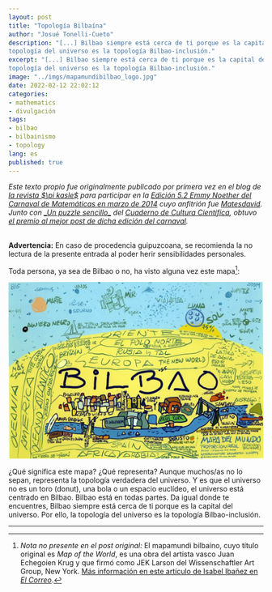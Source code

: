 ```yaml
---
layout: post
title: "Topología Bilbaína"
author: "Josué Tonelli-Cueto"
description: "[...] Bilbao siempre está cerca de ti porque es la capital del universo. Por ello, la
topología del universo es la topología Bilbao-inclusión."
excerpt: "[...] Bilbao siempre está cerca de ti porque es la capital del universo. Por ello, la
topología del universo es la topología Bilbao-inclusión."
image: "../imgs/mapamundibilbao_logo.jpg"
date: 2022-02-12 22:02:12
categories:
- mathematics
- divulgación
tags:
- bilbao
- bilbainismo
- topology
lang: es
published: true
---
```


<div class="jumbotron abstract" style="font-style: italic;">
Este texto propio fue originalmente publicado por primera vez en el blog de <a href="https://pikasle.com/pikasle_es.html">la revista $\pi kasle$</a> para participar en la <a href="http://matesdedavid.blogspot.com/2014/03/edicion-52-emmy-noether_10.html">Edición 5.2 Emmy Noether del Carnaval de Matemáticas en marzo de 2014</a> cuyo anfitrión fue <a href="http://matesdedavid.blogspot.com/">Matesdavid</a>. Junto con <a href="https://culturacientifica.com/2014/03/26/un-puzzle-sencillo/">_Un puzzle sencillo_</a> del <a href="https://culturacientifica.com/">Cuaderno de Cultura Científica</a>, obtuvo <a href="http://eliatron.blogspot.com/2014/04/premio-carnamat52.html">el premio al mejor post de dicha edición del carnaval</a>.
</div>
<br/>

**Advertencia:** En caso de procedencia guipuzcoana, se recomienda la no lectura de la presente
entrada al poder herir sensibilidades personales.

Toda persona, ya sea de Bilbao o no, ha visto alguna vez este mapa[^MB]:

![Mapamundi de Bilbao](../imgs/mapamundibilbao.jpg)

¿Qué significa este mapa? ¿Qué representa? Aunque muchos/as no lo sepan, representa la topología verdadera del universo. Y es que el universo no es un toro (donut), una bola o un espacio euclídeo, el universo está centrado en Bilbao. Bilbao está en todas partes. Da igual donde te encuentres, Bilbao siempre está cerca de ti porque es la capital del universo. Por ello, la
topología del universo es la topología Bilbao-inclusión.

[^MB]: _Nota no presente en el post original:_ El mapamundi bilbaíno, cuyo título original es _Map of the World_, es una obra del artista vasco Juan Echegoien Krug y que firmó como JEK Larson del Wissenschaftler Art Group, New York. [Más información en este artículo de Isabel Ibañez en _El Correo_](https://www.elcorreo.com/bizkaia/201601/26/quien-dibujo-mapamundi-bilbao-20160119104605.html).

***
